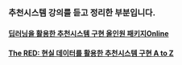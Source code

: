 ### 추천시스템 강의를 듣고 정리한 부분입니다.


#### [딥러닝을 활용한 추천시스템 구현 올인원 패키지Online](https://fastcampus.co.kr/data_online_rs)


#### [The RED: 현실 데이터를 활용한 추천시스템 구현 A to Z](https://fastcampus.co.kr/data_red_ldj)

